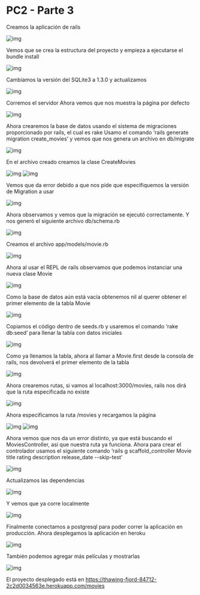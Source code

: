 # PC2 - Parte 3

Creamos la aplicación de rails

![img](https://github.com/chandler-pc/rottenpotatoes---PC2/blob/main/images/image1.png)

Vemos que se crea la estructura del proyecto y empieza a ejecutarse el bundle install

![img](https://github.com/chandler-pc/rottenpotatoes---PC2/blob/main/images/image2.png)

Cambiamos la versión del SQLite3 a 1.3.0 y actualizamos

![img](https://github.com/chandler-pc/rottenpotatoes---PC2/blob/main/images/image3.png)

Corremos el servidor
Ahora vemos que nos muestra la página por defecto

![img](https://github.com/chandler-pc/rottenpotatoes---PC2/blob/main/images/image4.png)

Ahora crearemos la base de datos usando el sistema de migraciones proporcionado por rails, el cual es rake
Usamo el comando ‘rails generate migration create_movies’ y vemos que nos genera un archivo en db/migrate

![img](https://github.com/chandler-pc/rottenpotatoes---PC2/blob/main/images/image5.png)

En el  archivo creado creamos la clase CreateMovies

![img](https://github.com/chandler-pc/rottenpotatoes---PC2/blob/main/images/image6.png)
![img](https://github.com/chandler-pc/rottenpotatoes---PC2/blob/main/images/image7.png)

Vemos que da error debido a que nos pide que especifiquemos la versión de Migration a usar

![img](https://github.com/chandler-pc/rottenpotatoes---PC2/blob/main/images/image8.png)

Ahora observamos y vemos que la migración se ejecutó correctamente.
Y nos generó el siguiente archivo db/schema.rb

![img](https://github.com/chandler-pc/rottenpotatoes---PC2/blob/main/images/image9.png)

Creamos el archivo app/models/movie.rb

![img](https://github.com/chandler-pc/rottenpotatoes---PC2/blob/main/images/image10.png)

Ahora al usar el REPL de rails observamos que podemos instanciar una nueva clase Movie

![img](https://github.com/chandler-pc/rottenpotatoes---PC2/blob/main/images/image11.png)

Como la base de datos aún está vacía obtenemos nil al querer obtener el primer elemento de la tabla Movie

![img](https://github.com/chandler-pc/rottenpotatoes---PC2/blob/main/images/image12.png)

Copiamos el código dentro de seeds.rb y usaremos el comando ‘rake db:seed’ para llenar la tabla con datos iniciales

![img](https://github.com/chandler-pc/rottenpotatoes---PC2/blob/main/images/image13.png)

Como ya llenamos la tabla, ahora al llamar a Movie.first desde la consola de rails, nos devolverá el primer elemento de la tabla

![img](https://github.com/chandler-pc/rottenpotatoes---PC2/blob/main/images/image14.png)

Ahora crearemos rutas, si vamos al localhost:3000/movies, rails nos dirá que la ruta especificada no existe

![img](https://github.com/chandler-pc/rottenpotatoes---PC2/blob/main/images/image15.png)

Ahora especificamos la ruta /movies y recargamos la página

![img](https://github.com/chandler-pc/rottenpotatoes---PC2/blob/main/images/image16.png)
![img](https://github.com/chandler-pc/rottenpotatoes---PC2/blob/main/images/image17.png)

Ahora vemos que nos da un error distinto, ya que está buscando el MoviesController, así que nuestra ruta ya funciona.
Ahora para crear el controlador usamos el siguiente comando ‘rails g scaffold_controller Movie title rating description release_date --skip-test’

![img](https://github.com/chandler-pc/rottenpotatoes---PC2/blob/main/images/image18.png)

Actualizamos las dependencias

![img](https://github.com/chandler-pc/rottenpotatoes---PC2/blob/main/images/image19.png)

Y vemos que ya corre localmente

![img](https://github.com/chandler-pc/rottenpotatoes---PC2/blob/main/images/image22.png)

Finalmente conectamos a postgresql para poder correr la aplicación en producción.
Ahora desplegamos la aplicación en heroku

![img](https://github.com/chandler-pc/rottenpotatoes---PC2/blob/main/images/image21.png)

También podemos agregar más películas y mostrarlas

![img](https://github.com/chandler-pc/rottenpotatoes---PC2/blob/main/images/image20.png)

El proyecto desplegado está en https://thawing-fjord-84712-2c2d0034563e.herokuapp.com/movies
